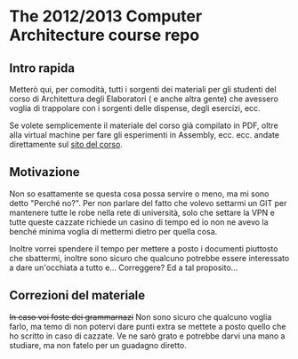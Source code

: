 The 2012/2013 Computer Architecture course repo
=============

Intro rapida
------------

Metterò qui, per comodità, tutti i sorgenti dei materiali per gli studenti del corso di Architettura degli Elaboratori (
e anche altra gente) che avessero voglia di trappolare con i sorgenti delle dispense, degli esercizi, ecc.

Se volete semplicemente il materiale del corso già compilato in PDF, oltre alla virtual machine per fare gli esperimenti
in Assembly, ecc. ecc. andate direttamente sul [sito del corso][1].

Motivazione
-----------

Non so esattamente se questa cosa possa servire o meno, ma mi sono detto "Perché no?". Per non parlare del fatto che
volevo settarmi un GIT per mantenere tutte le robe nella rete di università, solo che settare la VPN e tutte queste
cazzate richiede un casino di tempo ed io non ne avevo la benché minima voglia di mettermi dietro per quella cosa.

Inoltre vorrei spendere il tempo per mettere a posto i documenti piuttosto che sbattermi, inoltre sono sicuro che
qualcuno potrebbe essere interessato a dare un'occhiata a tutto e... Correggere? Ed a tal proposito...

Correzioni del materiale
------------------------

~~In caso voi foste dei grammarnazi~~ Non sono sicuro che qualcuno voglia farlo, ma temo di non potervi dare punti extra
se mettete a posto quello che ho scritto in caso di cazzate. Ve ne sarò grato e potrebbe darvi una mano a studiare, ma
non fatelo per un guadagno diretto.

[1]: http://brenta.disi.unitn.it/~bianchi/Arch2013/ "QUEL SITO LÌ :3"
